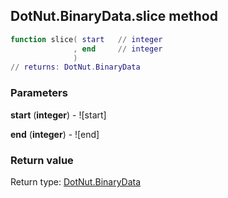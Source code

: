 ## DotNut.BinaryData.slice method


```lua
function slice( start   // integer
              , end     // integer
              )
// returns: DotNut.BinaryData
```


### Parameters

**start** (**integer**) - ![start]

**end** (**integer**) - ![end]

### Return value

Return type: [DotNut.BinaryData](../../DotNut/BinaryData.md)

